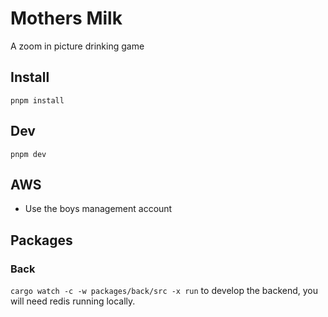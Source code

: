 # Mothers Milk

A zoom in picture drinking game

## Install
`pnpm install`

## Dev

`pnpm dev`

## AWS

- Use the boys management account

## Packages

### Back

`cargo watch -c -w packages/back/src -x run` to develop the backend, you will need redis running locally.